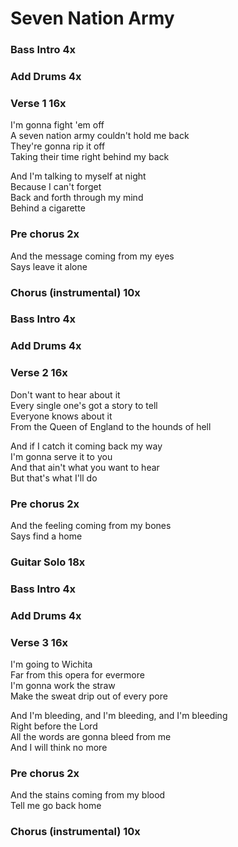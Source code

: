 # Seven Nation Army


### Bass Intro  4x

### Add Drums  4x

### Verse 1  16x
I'm gonna fight 'em off  
A seven nation army couldn't hold me back  
They're gonna rip it off  
Taking their time right behind my back  

And I'm talking to myself at night  
Because I can't forget  
Back and forth through my mind  
Behind a cigarette  

### Pre chorus  2x
And the message coming from my eyes  
Says leave it alone  

### Chorus (instrumental)  10x

### Bass Intro  4x

### Add Drums  4x

### Verse 2  16x
Don't want to hear about it  
Every single one's got a story to tell  
Everyone knows about it  
From the Queen of England to the hounds of hell  

And if I catch it coming back my way  
I'm gonna serve it to you  
And that ain't what you want to hear  
But that's what I'll do  

### Pre chorus  2x
And the feeling coming from my bones  
Says find a home  

### Guitar Solo  18x

### Bass Intro  4x

### Add Drums  4x

### Verse 3  16x
I'm going to Wichita  
Far from this opera for evermore  
I'm gonna work the straw  
Make the sweat drip out of every pore  

And I'm bleeding, and I'm bleeding, and I'm bleeding  
Right before the Lord  
All the words are gonna bleed from me  
And I will think no more

### Pre chorus  2x
And the stains coming from my blood  
Tell me go back home  

### Chorus (instrumental)  10x  
